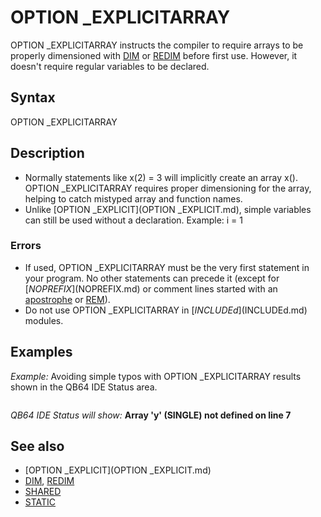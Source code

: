 # OPTION _EXPLICITARRAY

OPTION _EXPLICITARRAY instructs the compiler to require arrays to be properly dimensioned with [DIM](DIM.md) or [REDIM](REDIM.md) before first use. However, it doesn't require regular variables to be declared.

  

## Syntax

OPTION _EXPLICITARRAY
  

## Description

* Normally statements like x(2) = 3 will implicitly create an array x(). OPTION _EXPLICITARRAY requires proper dimensioning for the array, helping to catch mistyped array and function names.
* Unlike [OPTION _EXPLICIT](OPTION _EXPLICIT.md), simple variables can still be used without a declaration. Example: i = 1

### Errors

* If used, OPTION _EXPLICITARRAY must be the very first statement in your program. No other statements can precede it (except for [$NOPREFIX]($NOPREFIX.md) or comment lines started with an [apostrophe](apostrophe.md) or [REM](REM.md)).
* Do not use OPTION _EXPLICITARRAY in [$INCLUDEd]($INCLUDEd.md) modules.

  

## Examples

*Example:* Avoiding simple typos with OPTION _EXPLICITARRAY results shown in the QB64 IDE Status area.

``` OPTION _EXPLICITARRAY x = 1 'This is fine, it's not an array so not affected  [DIM](DIM.md) z(5) z(2) = 3 'All good here, we've explicitly DIMmed our array  y(2) = 3 'This now generates an error  
```

*QB64 IDE Status will show:*
**Array 'y' (SINGLE) not defined on line 7**

  

## See also

* [OPTION _EXPLICIT](OPTION _EXPLICIT.md)
* [DIM](DIM.md), [REDIM](REDIM.md)
* [SHARED](SHARED.md)
* [STATIC](STATIC.md)

  
